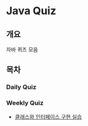 # Java Quiz

## 개요
자바 퀴즈 모음

## 목차

### Daily Quiz

### Weekly Quiz
- [클래스와 인터페이스 구현 실습](./src/Quiz/WeeklyQuiz/Interface)
